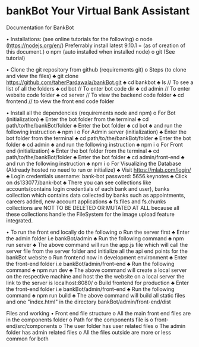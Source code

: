 # bankBot Your Virtual Bank Assistant
Documentation for BankBot

•	Installations: (see online tutorials for the following)
    o	node (https://nodejs.org/en/) Preferrably install latest 9.10.1 = (as of creation of this document.)
    o	npm (auto installed when installed node)
    o	git (See tutorial)

•	Clone the git repository from github (requirements git)
    o	Steps (to clone and view the files)
        ♣	git clone https://github.com/taherPardawala/bankBot.git
        ♣	cd bankbot
        ♣	ls  // To see a list of all the folders
        ♣	cd bot  // To enter bot code dir
        ♣	cd admin  // To enter website code folder
        ♣	cd server  // To view the backend code folder
        ♣	cd frontend  // to view the front end code folder

•	Install all the dependencies (requirements node and npm)
    o	For Bot (initialization)
        ♣	Enter the bot folder from the terminal
        ♣	cd path/to/the/bankBot/folder
        ♣	Enter the bot folder
        ♣	cd bot
        ♣	and run the following instruction
        ♣	npm i
    o	For Admin server (initialization)
        ♣	Enter the bot folder from the terminal
        ♣	cd path/to/the/bankBot/folder
        ♣	Enter the bot folder
        ♣	cd admin
        ♣	and run the following instruction
        ♣	npm i
    o	For Front end (initialization)
        ♣	Enter the bot folder from the terminal
        ♣	cd path/to/the/bankBot/folder
        ♣	Enter the bot folder
        ♣	cd admin/front-end
        ♣	and run the following instruction
        ♣	npm i
    o	For Visualizing the Database (Aldready hosted no need to run or initialize)
        ♣	Visit https://mlab.com/login/
        ♣	Login credentials username: bank-bot password: 5656.keynotes 
        ♣	Click on ds133077/bank-bot
        ♣	There you can see collections like accounts(contains login credentials of each bank and user), banks collection which contains data collected by banks such as appointments, careers added, new account applications
        ♣	fs.files and fs.chunks collections are NOT TO BE DELETED OR MUTATED AT ALL because all these collections handle the FileSystem for the image upload feature integrated.

•	To run the front end locally do the following
    o	Run the server first 
        ♣	Enter the admin folder i.e bankBot/admin
        ♣	Run the following command
        ♣	npm run server
        ♣	The above command will run the app.js file which will call the server file from the server folder and initialize all the api end points for the bankBot website
    o	Run frontend now in development environment
        ♣	Enter the front-end folder i.e bankBot/admin/front-end
        ♣	Run the following command
        ♣	npm run dev
        ♣	The above command will create a local server on the respective machine and host the the website on a local server the link to the server is localhost:8080/
    o	Build frontend for production
        ♣	Enter the front-end folder i.e bankBot/admin/front-end
        ♣	Run the following command
        ♣	npm run build
        ♣	The above command will build all static files and one "index.html" in the directory bankBot/admin/front-end/dist

Files and working
•	Front end file structure
    o	All the main front end files are in the components folder
    o	Path for the components file is 
    o	front-end/src/components
    o	The user folder has user related files
    o	The admin folder has admin related files
    o	All the files outside are more or less common for both
		
